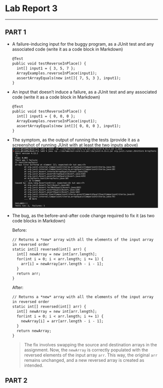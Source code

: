 # Lab Report 3
---
## PART 1
- A failure-inducing input for the buggy program, as a JUnit test and any associated code (write it as a code block in Markdown)
  ```
  @Test 
  public void testReverseInPlace() {
    int[] input1 = { 3, 5, 7 };
    ArrayExamples.reverseInPlace(input1);
    assertArrayEquals(new int[]{ 7, 5, 3 }, input1);
  }
  ```
- An input that doesn’t induce a failure, as a JUnit test and any associated code (write it as a code block in Markdown)
  ```
  @Test 
  public void testReverseInPlace() {
    int[] input1 = { 0, 0, 0 };
    ArrayExamples.reverseInPlace(input1);
    assertArrayEquals(new int[]{ 0, 0, 0 }, input1);
  }
  ```
- The symptom, as the output of running the tests (provide it as a screenshot of running JUnit with at least the two inputs above)
  ![](Screenshot/symptom.png)
- The bug, as the before-and-after code change required to fix it (as two code blocks in Markdown)

  Before:
  ```
  // Returns a *new* array with all the elements of the input array in reversed order
  static int[] reversed(int[] arr) {
    int[] newArray = new int[arr.length];
    for(int i = 0; i < arr.length; i += 1) {
      arr[i] = newArray[arr.length - i - 1];
    }
    return arr;
  }
  ```
  After:
  ```
  // Returns a *new* array with all the elements of the input array in reversed order
  static int[] reversed(int[] arr) {
    int[] newArray = new int[arr.length];
    for(int i = 0; i < arr.length; i += 1) {
      newArray[i] = arr[arr.length - i - 1];
    }
    return newArray;
  }
  ```

  > The fix involves swapping the source and destination arrays in the assignment. Now, the `newArray` is correctly populated with the reversed elements of the input array `arr`. This way, the original `arr` remains unchanged, and a new reversed array is created as intended.
  
## PART 2
